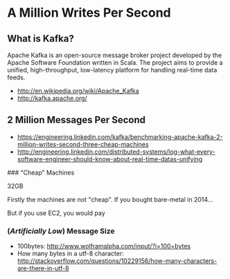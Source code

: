 
# A Million Writes Per Second

## What is Kafka?

Apache Kafka is an open-source message broker project developed by the
Apache Software Foundation written in Scala.
The project aims to provide a unified, high-throughput,
low-latency platform for handling real-time data feeds.


- http://en.wikipedia.org/wiki/Apache_Kafka
- http://kafka.apache.org/


## 2 Million Messages Per Second

- https://engineering.linkedin.com/kafka/benchmarking-apache-kafka-2-million-writes-second-three-cheap-machines
- http://engineering.linkedin.com/distributed-systems/log-what-every-software-engineer-should-know-about-real-time-datas-unifying


### "Cheap" Machines

32GB

Firstly the machines are *not* "cheap".
If you bought bare-metal in 2014...

But if you use EC2, you would pay




### (*Artificially Low*) Message Size


- 100bytes: http://www.wolframalpha.com/input/?i=100+bytes
- How many bytes in a utf-8 character:
http://stackoverflow.com/questions/10229156/how-many-characters-are-there-in-utf-8
